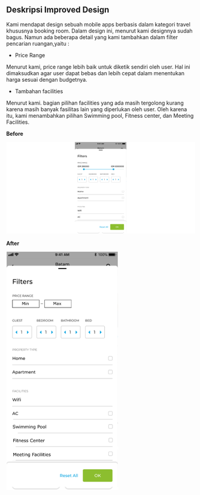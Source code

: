 ## Deskripsi Improved Design
Kami mendapat design sebuah mobile apps berbasis dalam kategori travel khususnya booking room. Dalam design ini, menurut kami designnya sudah bagus. Namun ada beberapa detail yang kami tambahkan dalam filter pencarian ruangan,yaitu :

- Price Range

Menurut kami, price range lebih baik untuk diketik sendiri oleh user. Hal ini dimaksudkan agar user dapat bebas dan lebih cepat dalam menentukan harga sesuai dengan budgetnya.

- Tambahan facilities

Menurut kami. bagian pilihan facilities yang ada masih tergolong kurang karena masih banyak fasilitas lain yang diperlukan oleh user. Oleh karena itu, kami menambahkan pilihan Swimming pool, Fitness center, dan Meeting Facilities. 

**Before**

<img src="https://github.com/diyahanggraeny/IMK-Assignment1/blob/master/Task-2/interviwee-design-items/filter-room.png" width="900">

**After**

<img src="https://github.com/diyahanggraeny/IMK-Assignment1/blob/master/Task-2/improved-design/Improvement.png" width="300">

